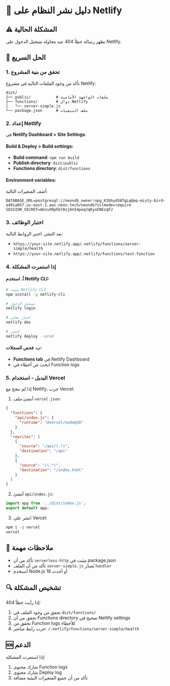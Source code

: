 # 🚀 دليل نشر النظام على Netlify

## ⚠️ المشكلة الحالية
تظهر رسالة خطأ 404 عند محاولة تسجيل الدخول على Netlify.

## 🔧 الحل السريع

### 1. تحقق من بنية المشروع
تأكد من وجود الملفات التالية في مشروع Netlify:
```
dist/
├── public/           # ملفات الواجهة الأمامية
├── functions/        # دوال Netlify
│   └── server-simple.js
└── package.json      # ملف التبعيات
```

### 2. إعداد Netlify
في **Netlify Dashboard > Site Settings**:

#### Build & Deploy > Build settings:
- **Build command**: `npm run build`
- **Publish directory**: `dist/public`
- **Functions directory**: `dist/functions`

#### Environment variables:
أضف المتغيرات التالية:
```
DATABASE_URL=postgresql://neondb_owner:npg_K3GhydV6TgLq@ep-misty-bird-a49ia057.us-east-1.aws.neon.tech/neondb?sslmode=require
SESSION_SECRET=mGzuXRphb7Azj6n54peqJqKyxENEzqFJ
```

### 3. اختبار الوظائف
بعد النشر، اختبر الروابط التالية:
- `https://your-site.netlify.app/.netlify/functions/server-simple/health`
- `https://your-site.netlify.app/.netlify/functions/test-function`

### 4. إذا استمرت المشكلة

#### أ. استخدم Netlify CLI:
```bash
# تثبيت Netlify CLI
npm install -g netlify-cli

# تسجيل الدخول
netlify login

# اختبار محلي
netlify dev

# النشر
netlify deploy --prod
```

#### ب. فحص السجلات:
- **Functions tab** في Netlify Dashboard
- ابحث عن أخطاء في Function logs

### 5. البديل - استخدام Vercel
إذا لم تنجح مع Netlify، جرب Vercel:

1. أنشئ ملف `vercel.json`:
```json
{
  "functions": {
    "api/index.js": {
      "runtime": "@vercel/node@20"
    }
  },
  "rewrites": [
    {
      "source": "/api/(.*)",
      "destination": "/api"
    },
    {
      "source": "/(.*)",
      "destination": "/index.html"
    }
  ]
}
```

2. أنشئ `api/index.js`:
```javascript
import app from '../dist/index.js';
export default app;
```

3. انشر على Vercel:
```bash
npm i -g vercel
vercel
```

## 📝 ملاحظات مهمة
- تأكد من أن `serverless-http` مثبت في package.json
- تأكد من أن الملف `server-simple.js` يُصدّر `handler`
- استخدم Node.js 18 أو أحدث

## 🔍 تشخيص المشكلة
إذا رأيت خطأ 404:
1. تحقق من وجود الملف في `dist/functions/`
2. تحقق من أن Functions directory صحيح في Netlify settings
3. تحقق من Function logs للأخطاء
4. جرب رابط مباشر: `/.netlify/functions/server-simple/health`

## 🆘 الدعم
إذا استمرت المشكلة:
1. شارك محتوى Function logs
2. شارك محتوى Deploy log
3. تأكد من أن جميع المتغيرات البيئية مضافة